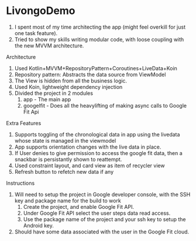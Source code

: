 # LivongoDemo
1. I spent most of my time architecting the app (might feel overkill for just one task feature).
2. Tried to show my skills writing modular code, with loose coupling with the new MVVM architecture.

Architecture
1. Used Kotlin+MVVM+RepositoryPattern+Coroutines+LiveData+Koin
2. Repository pattern: Abstracts the data source from ViewModel
3. The View is hidden from all the business logic.
4. Used Koin, lightweight dependency injection
5. Divided the project in 2 modules
    1. app - The main app
    2. googelfit - Does all the heavylifting of making async calls to Google Fit Api

Extra Features
1. Supports toggling of the chronological data in app using the livedata whose state is managed in the viewmodel
2. App supports orientation changes with the live data in place.
3. If User denies to give permission to access the google fit data, then a snackbar is persistantly shown to reattempt.
4. Used constraint layout, and card view as item of recycler view
5. Refresh button to refetch new data if any

Instructions
1. Will need to setup the project in Google developer console, with the SSH key and package name for the build to work
    1. Create the project, and enable Google Fit API.
    2. Under Google Fit API select the user steps data read access.
    3. Use the package name of the project and your ssh key to setup the Android key.
2. Should have some data associated with the user in the Google Fit cloud.
